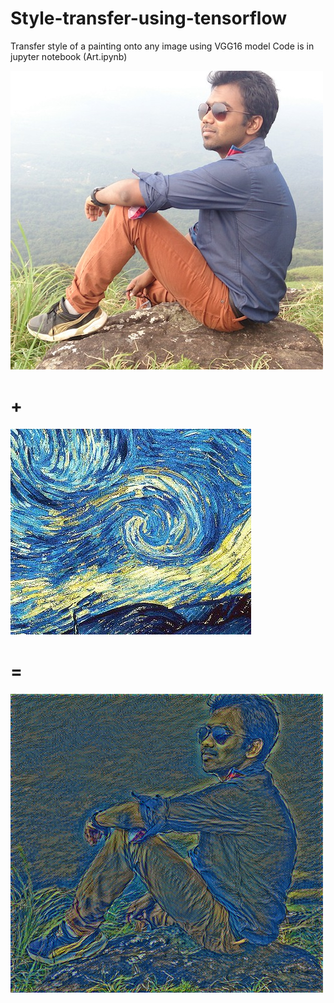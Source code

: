 # Style-transfer-using-tensorflow

Transfer style of a painting onto any image using VGG16 model
Code is in jupyter notebook (Art.ipynb)

![Alt text](input.jpg?raw=true "Input")
# +
![Alt text](style2.jpg?raw=true "Art")
# =
![Alt text](output.jpg?raw=true "Art")
